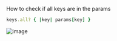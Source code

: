 How to check if all keys are in the params

```ruby
keys.all? { |key| params[key] }
```

![image](https://user-images.githubusercontent.com/45776359/121341638-3b29bb00-c8f7-11eb-8069-c00c1bdb26d1.png)
